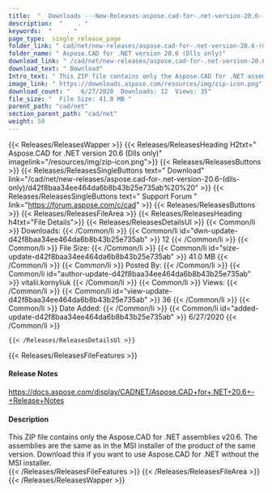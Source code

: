 ```yaml
---
title:  "  Downloads ---New-Releases-aspose.cad-for-.net-version-20.6-(dlls-only) . " 
description:  "    . " 
keywords:  "    . " 
page_type:  single_release_page
folder_link: " cad/net/new-releases/aspose.cad-for-.net-version-20.6-(dlls-only)/"
folder_name: " Aspose.CAD for .NET version 20.6 (Dlls only)"
download_link: " /cad/net/new-releases/aspose.cad-for-.net-version-20.6-(dlls-only)/d42f8baa34ee464da6b8b43b25e735ab"
download_text: " Download"
Intro_text: " This ZIP file contains only the Aspose.CAD for .NET assemblies v20.6. The assemb..."
image_link: " https://downloads.aspose.com/resources/img/zip-icon.png"
download_count: "   6/27/2020  Downloads: 12  Views: 35"
file_size: "  File Size: 41.0 MB "
parent_path: "cad/net"
section_parent_path: "cad/net"
weight: 50 
---
```


{{< Releases/ReleasesWapper >}}
  {{< Releases/ReleasesHeading H2txt=" Aspose.CAD for .NET version 20.6 (Dlls only)" imagelink="/resources/img/zip-icon.png">}}
  {{< Releases/ReleasesButtons >}}
    {{< Releases/ReleasesSingleButtons text=" Download" link="/cad/net/new-releases/aspose.cad-for-.net-version-20.6-(dlls-only)/d42f8baa34ee464da6b8b43b25e735ab%20%20" >}}
    {{< Releases/ReleasesSingleButtons text=" Support Forum " link="https://forum.aspose.com/c/cad" >}}
  {{< Releases/ReleasesButtons >}}
  {{< Releases/ReleasesFileArea >}}
    {{< Releases/ReleasesHeading h4txt="File Details">}}
    {{< Releases/ReleasesDetailsUl >}}
            {{< Common/li  >}} Downloads: {{< /Common/li >}} 
      {{< Common/li id="dwn-update-d42f8baa34ee464da6b8b43b25e735ab" >}} 12 {{< /Common/li >}} 
      {{< Common/li  >}} File Size: {{< /Common/li >}} 
      {{< Common/li id="size-update-d42f8baa34ee464da6b8b43b25e735ab" >}} 41.0 MB {{< /Common/li >}} 
      {{< Common/li  >}} Posted By: {{< /Common/li >}} 
      {{< Common/li id="author-update-d42f8baa34ee464da6b8b43b25e735ab" >}} vitalii.kornyliuk {{< /Common/li >}} 
      {{< Common/li  >}} Views: {{< /Common/li >}} 
      {{< Common/li id="view-update-d42f8baa34ee464da6b8b43b25e735ab" >}} 36 {{< /Common/li >}} 
      {{< Common/li  >}} Date Added: {{< /Common/li >}} 
      {{< Common/li id="added-update-d42f8baa34ee464da6b8b43b25e735ab" >}} 6/27/2020 {{< /Common/li >}} 

    {{< /Releases/ReleasesDetailsUl >}}

  {{< Releases/ReleasesFileFeatures >}}
      <h4>Release Notes</h4><div><a href="https://docs.aspose.com/display/CADNET/Aspose.CAD+for+.NET+20.6+-+Release+Notes">https://docs.aspose.com/display/CADNET/Aspose.CAD+for+.NET+20.6+-+Release+Notes</a></div><h4>Description</h4><div class="HTMLDescription">This ZIP file contains only the Aspose.CAD for .NET assemblies v20.6. The assemblies are the same as in the MSI installer of the product of the same version. Download this if you want to use Aspose.CAD for .NET without the MSI installer.</div>
  {{< /Releases/ReleasesFileFeatures >}}
 {{< /Releases/ReleasesFileArea >}}
{{< /Releases/ReleasesWapper >}}


